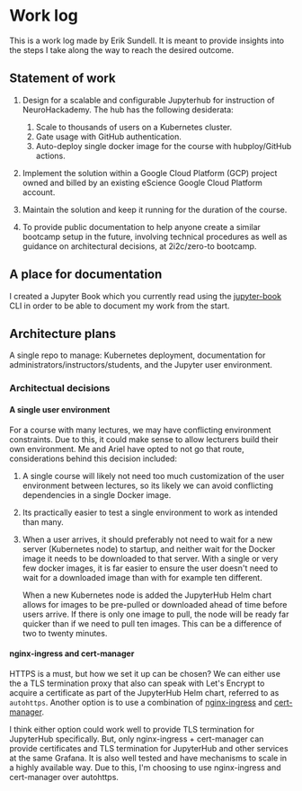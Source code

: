 # Work log

This is a work log made by Erik Sundell. It is meant to provide insights into
the steps I take along the way to reach the desired outcome.

## Statement of work

1. Design for a scalable and configurable Jupyterhub for instruction of NeuroHackademy. The hub has the following desiderata:

    1. Scale to thousands of users on a Kubernetes cluster.
    1. Gate usage with GitHub authentication.
    1. Auto-deploy single docker image for the course with hubploy/GitHub actions.

2. Implement the solution within a Google Cloud Platform (GCP) project owned and billed by an existing eScience Google Cloud Platform account.

3. Maintain the solution and keep it running for the duration of the course.

4. To provide public documentation to help anyone create a similar bootcamp setup in the future, involving technical procedures as well as guidance on architectural decisions, at 2i2c/zero-to bootcamp. 

## A place for documentation

I created a Jupyter Book which you currently read using the
[jupyter-book](https://github.com/executablebooks/jupyter-book) CLI in order to
be able to document my work from the start.

## Architecture plans

A single repo to manage: Kubernetes deployment, documentation for
administrators/instructors/students, and the Jupyter user environment.

### Architectual decisions

#### A single user environment

For a course with many lectures, we may have conflicting environment
constraints. Due to this, it could make sense to allow lecturers build their own
environment. Me and Ariel have opted to not go that route, considerations behind
this decision included:

1. A single course will likely not need too much customization of the user
   environment between lectures, so its likely we can avoid conflicting
   dependencies in a single Docker image.

1. Its practically easier to test a single environment to work as intended
   than many.

1. When a user arrives, it should preferably not need to wait for a new server
   (Kubernetes node) to startup, and neither wait for the Docker image it needs
   to be downloaded to that server. With a single or very few docker images, it
   is far easier to ensure the user doesn't need to wait for a downloaded image
   than with for example ten different.

   When a new Kubernetes node is added the JupyterHub Helm chart allows for
   images to be pre-pulled or downloaded ahead of time before users arrive. If
   there is only one image to pull, the node will be ready far quicker than if
   we need to pull ten images. This can be a difference of two to twenty
   minutes.

#### nginx-ingress and cert-manager

HTTPS is a must, but how we set it up can be chosen? We can either use the a TLS
termination proxy that also can speak with Let's Encrypt to acquire a
certificate as part of the JupyterHub Helm chart, referred to as `autohttps`.
Another option is to use a combination of
[nginx-ingress](https://hub.helm.sh/charts/stable/nginx-ingress) and
[cert-manager](https://hub.helm.sh/charts/jetstack/cert-manager).

I think either option could work well to provide TLS termination for JupyterHub
specifically. But, only nginx-ingress + cert-manager can provide certificates
and TLS termination for JupyterHub and other services at the same Grafana. It is
also well tested and have mechanisms to scale in a highly available way. Due to
this, I'm choosing to use nginx-ingress and cert-manager over autohttps.
